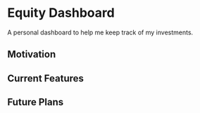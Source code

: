 # Equity Dashboard

A personal dashboard to help me keep track of my investments.

## Motivation

## Current Features

## Future Plans

